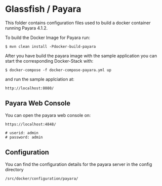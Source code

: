# Glassfish / Payara

This folder contains configuration files used to build a docker container running Payara 4.1.2.

To build the Docker Image for Payara run:

	$ mvn clean install -Pdocker-build-payara
	
After you have build the payara image with the sample application you can start the corresponding Docker-Stack with:

	$ docker-compose -f docker-compose-payara.yml up
	
and run the sample applciation at:

	http://localhost:8080/
	
## Payara Web Console

You can open the payara web console on:

	https://localhost:4848/
	
	# userid: admin
	# password: admin


## Configuration

You can find the configuration details for the payara server in the config directory

	/src/docker/configuration/payara/

	